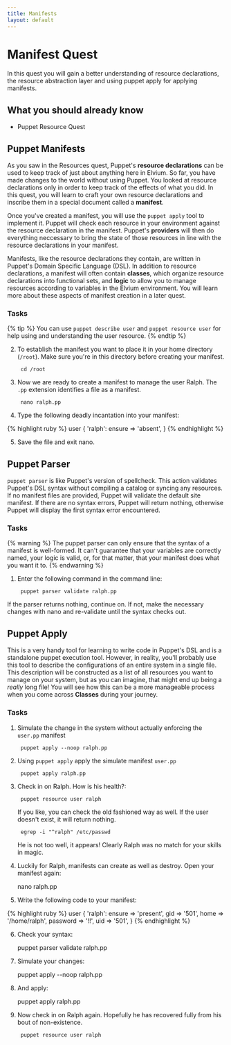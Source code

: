 ```yaml
---
title: Manifests
layout: default
---
```


# Manifest Quest

In this quest you will gain a better understanding of resource declarations, the resource abstraction layer and using puppet apply for applying manifests.

## What you should already know

- Puppet Resource Quest

## Puppet Manifests

As you saw in the Resources quest, Puppet's **resource declarations** can be used to keep track of just about anything here in Elvium. So far, you have made changes to the world without using Puppet. You looked at resource declarations only in order to keep track of the effects of what you did. In this quest, you will learn to craft your own resource declarations and inscribe them in a special document called a **manifest**. 

Once you've created a manifest, you will use the `puppet apply` tool to implement it. Puppet will check each resource in your environment against the resource declaration in the manifest. Puppet's **providers** will then do everything neccessary to bring the state of those resources in line with the resource declarations in your manifest.

Manifests, like the resource declarations they contain, are written in Puppet's Domain Specific Language (DSL). In addition to resource declarations, a manifest will often contain **classes**, which organize resource declarations into functional sets, and **logic** to allow you to manage resources according to variables in the Elvium environment. You will learn more about these aspects of manifest creation in a later quest.

### Tasks

{% tip %}
You can use `puppet describe user` and `puppet resource user` for help using and understanding the user resource.
{% endtip %}

2. To establish the manifest you want to place it in your home directory (`/root`). Make sure you're in this directory before creating your manifest.

		cd /root

3. Now we are ready to create a manifest to manage the user Ralph. The `.pp` extension identifies a file as a manifest.

		nano ralph.pp

4. Type the following deadly incantation into your manifest:

{% highlight ruby %}
user { 'ralph':
	ensure => 'absent',
}
{% endhighlight %}

5. Save the file and exit nano.

## Puppet Parser

`puppet parser` is like Puppet's version of spellcheck. This action validates Puppet's DSL syntax without compiling a catalog or syncing any resources. If no manifest files are provided, Puppet will validate the default site manifest. If there are no syntax errors, Puppet will return nothing, otherwise Puppet will display the first syntax error encountered. 

### Tasks

{% warning %}
The puppet parser can only ensure that the syntax of a manifest is well-formed. It can't guarantee that your variables are correctly named, your logic is valid, or, for that matter, that your manifest does what you want it to.
{% endwarning %}

1. Enter the following command in the command line:

		puppet parser validate ralph.pp

If the parser returns nothing, continue on. If not, make the necessary changes with nano and re-validate until the syntax checks out.

## Puppet Apply

This is a very handy tool for learning to write code in Puppet's DSL and is a standalone puppet execution tool. However, in reality, you'll probably use this tool to describe the configurations of an entire system in a single file. This description will be constructed as a list of all resources you want to manage on your system, but as you can imagine, that might end up being a _really_ long file! You will see how this can be a more manageable process when you come across **Classes** during your journey.

### Tasks

1. Simulate the change in the system without actually enforcing the `user.pp` manifest

		puppet apply --noop ralph.pp

2. Using `puppet apply` apply the simulate manifest `user.pp`

		puppet apply ralph.pp

3. Check in on Ralph. How is his health?:

		puppet resource user ralph
		
	If you like, you can check the old fashioned way as well. If the user doesn't exist, it will return nothing.
		
		egrep -i "^ralph" /etc/passwd
		
	He is not too well, it appears! Clearly Ralph was no match for your skills in magic.

4. Luckily for Ralph, manifests can create as well as destroy. Open your manifest again:

	nano ralph.pp

5. Write the following code to your manifest:

{% highlight ruby %}
user { 'ralph':
	ensure => 'present',
	gid => '501',
	home => '/home/ralph',
	password => '!!',
	uid => '501',
}
{% endhighlight %}

6. Check your syntax:

	puppet parser validate ralph.pp
	
7. Simulate your changes:

	puppet apply --noop ralph.pp
	
8. And apply:

	puppet apply ralph.pp
	
9. Now check in on Ralph again. Hopefully he has recovered fully from his bout of non-existence.

		puppet resource user ralph	